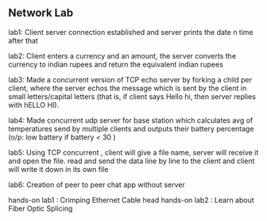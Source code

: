 ## Network Lab 

lab1: Client server connection established and server prints the date n time after that

lab2: Client enters a currency and an amount, the server converts the currency to indian rupees and return the equivalent indian rupees

lab3: Made a concurrent version of TCP echo server by forking a child per client, where the server echos the message which is sent by the client in small letters/capital letters (that is, if client says Hello hi, then server replies with hELLO HI). 

lab4: Made concurrent udp server for base station which calculates avg of temperatures send by multiple clients and outputs their battery percentage (o/p: low battery if battery < 30 )

lab5: Using TCP concurrent , client will give a file name, server will receive it and open the file. read and send the data line by line to the client and client will write it down in its own file

lab6: Creation of peer to peer chat app without server

hands-on lab1 : Crimping Ethernet Cable head 
hands-on lab2 : Learn about Fiber Optic Splicing
